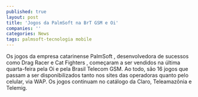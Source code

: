```yaml
---
published: true
layout: post
title: 'Jogos da PalmSoft na BrT GSM e Oi'
companies: ''
categories: News
tags: palmsoft-tecnologia mobile
---
```

Os jogos da empresa catarinense PalmSoft
, desenvolvedora de sucessos como Drag Racer
 e Cat Fighters
, começaram a ser vendidos na última quarta-feira pela Oi e pela Brasil Telecom GSM. Ao todo, são 16 jogos que passam a ser disponibilizados tanto nos sites das operadoras quanto pelo celular, via WAP. Os jogos continuam no catálogo da Claro, Teleamazônia e Telemig.

